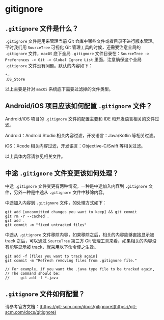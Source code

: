 # gitignore

## `.gitignore` 文件是什么？

`.gitignore` 文件是用来管理当前 Git 仓库中哪些文件或者目录不进行版本管理。平时我们用 `SourceTree` 可视化 Git 管理工具的时候，还需要注意全局的 `.gitignore` 文件，`macOS` 底下全局 `.gitignore` 文件目录在：`SourceTree -> Preferences -> Git -> Global Ignore List` 里面，注意确保这个全局 `.gitignore` 文件没有问题。默认的内容如下：

```
*~
.DS_Store
```

以上主要是针对 `macOS` 系统底下需要过滤掉的文件类型。

## Android/iOS 项目应该如何配置 `.gitignore` 文件？

Android/iOS 项目的 `.gitignore` 文件的配置主要和 IDE 和开发语言相关的文件过滤。

Android：Android Studio 相关内容过滤，开发语言：Java/Kotlin 等相关过滤。

iOS：Xcode 相关内容过滤，开发语言：Objective-C/Swift 等相关过滤。

以上具体内容请参见相关文件。

## 中途 `.gitignore` 文件变更该如何处理？

中途 `.gitignore` 文件变更有两种情况，一种是中途加入内容到 `.gitignore` 文件，另外一种是中途从 `.gitignore` 文件中移除内容。

中途加入内容到 `.gitignore` 文件，的处理方式如下：

```
git add [uncommitted changes you want to keep] && git commit
git rm -r --cached .
git add .
git commit -m "fixed untracked files"
```

中途从 `.gitignore` 文件移除内容，如果移除之后，相关的内容能够直接显示被 track 之后，可以通过 `SourceTree` 第三方 Git 管理工具来看，如果相关的内容没有能够显示被 track，就采用以下命令使之生效。

```
git add -f [files you want to track again]
git commit -m "Refresh removing files from .gitignore file."

// For example, if you want the .java type file to be tracked again,
// The command should be:
//     git add -f *.java
```

## `.gitignore` 文件如何配置？

请参考官方文档：[https://git-scm.com/docs/gitignore](https://git-scm.com/docs/gitignore)









